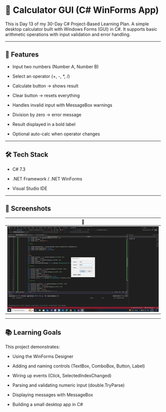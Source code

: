 # 🧮 Calculator GUI (C# WinForms App)

This is Day 13 of my 30-Day C# Project-Based Learning Plan.
A simple desktop calculator built with Windows Forms (GUI) in C#.
It supports basic arithmetic operations with input validation and error handling.

----

## 🚀 Features

- Input two numbers (Number A, Number B)

- Select an operator (+, -, *, /)

- Calculate button → shows result

- Clear button → resets everything

- Handles invalid input with MessageBox warnings

- Division by zero → error message

- Result displayed in a bold label

- Optional auto-calc when operator changes

----

## 🛠️ Tech Stack

- C# 7.3

- .NET Framework / .NET WinForms

- Visual Studio IDE

---

## 📸 Screenshots

| 🧮 | 
|--------------|
| ![Screenshot](./cal.png) |

---

## 📚 Learning Goals

This project demonstrates:

- Using the WinForms Designer

- Adding and naming controls (TextBox, ComboBox, Button, Label)

- Wiring up events (Click, SelectedIndexChanged)

- Parsing and validating numeric input (double.TryParse)

- Displaying messages with MessageBox

- Building a small desktop app in C#
